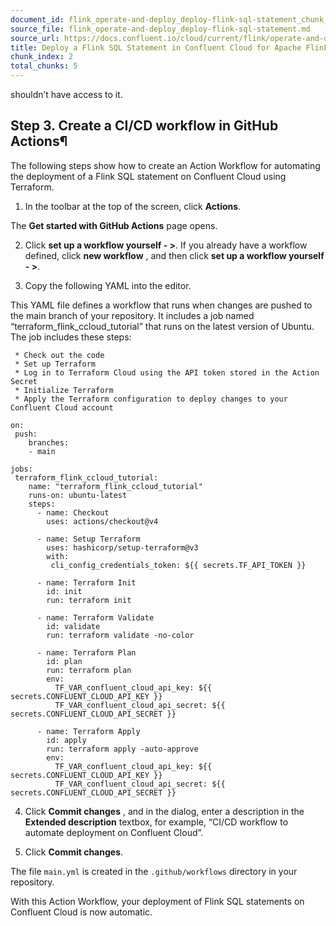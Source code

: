 ```yaml
---
document_id: flink_operate-and-deploy_deploy-flink-sql-statement_chunk_2
source_file: flink_operate-and-deploy_deploy-flink-sql-statement.md
source_url: https://docs.confluent.io/cloud/current/flink/operate-and-deploy/deploy-flink-sql-statement.html
title: Deploy a Flink SQL Statement in Confluent Cloud for Apache Flink
chunk_index: 2
total_chunks: 5
---
```


shouldn’t have access to it.

## Step 3. Create a CI/CD workflow in GitHub Actions¶

The following steps show how to create an Action Workflow for automating the deployment of a Flink SQL statement on Confluent Cloud using Terraform.

  1. In the toolbar at the top of the screen, click **Actions**.

The **Get started with GitHub Actions** page opens.

  2. Click **set up a workflow yourself - >**. If you already have a workflow defined, click **new workflow** , and then click **set up a workflow yourself - >**.

  3. Copy the following YAML into the editor.

This YAML file defines a workflow that runs when changes are pushed to the main branch of your repository. It includes a job named “terraform_flink_ccloud_tutorial” that runs on the latest version of Ubuntu. The job includes these steps:

     * Check out the code
     * Set up Terraform
     * Log in to Terraform Cloud using the API token stored in the Action Secret
     * Initialize Terraform
     * Apply the Terraform configuration to deploy changes to your Confluent Cloud account

    on:
     push:
        branches:
        - main

    jobs:
     terraform_flink_ccloud_tutorial:
        name: "terraform_flink_ccloud_tutorial"
        runs-on: ubuntu-latest
        steps:
          - name: Checkout
            uses: actions/checkout@v4

          - name: Setup Terraform
            uses: hashicorp/setup-terraform@v3
            with:
             cli_config_credentials_token: ${{ secrets.TF_API_TOKEN }}

          - name: Terraform Init
            id: init
            run: terraform init

          - name: Terraform Validate
            id: validate
            run: terraform validate -no-color

          - name: Terraform Plan
            id: plan
            run: terraform plan
            env:
              TF_VAR_confluent_cloud_api_key: ${{ secrets.CONFLUENT_CLOUD_API_KEY }}
              TF_VAR_confluent_cloud_api_secret: ${{ secrets.CONFLUENT_CLOUD_API_SECRET }}

          - name: Terraform Apply
            id: apply
            run: terraform apply -auto-approve
            env:
              TF_VAR_confluent_cloud_api_key: ${{ secrets.CONFLUENT_CLOUD_API_KEY }}
              TF_VAR_confluent_cloud_api_secret: ${{ secrets.CONFLUENT_CLOUD_API_SECRET }}

  4. Click **Commit changes** , and in the dialog, enter a description in the **Extended description** textbox, for example, “CI/CD workflow to automate deployment on Confluent Cloud”.

  5. Click **Commit changes**.

The file `main.yml` is created in the `.github/workflows` directory in your repository.

With this Action Workflow, your deployment of Flink SQL statements on Confluent Cloud is now automatic.
